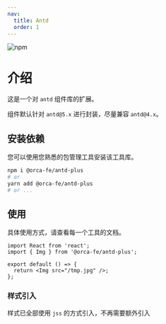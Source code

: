 ```yaml
---
nav:
  title: Antd
  order: 1
---
```


![npm](https://img.shields.io/npm/v/@orca-fe/antd-plus.svg)

# 介绍

这是一个对 `antd` 组件库的扩展。

组件默认针对 `antd@5.x` 进行封装，尽量兼容 `antd@4.x`。

## 安装依赖

您可以使用您熟悉的包管理工具安装该工具库。

```bash
npm i @orca-fe/antd-plus
# or
yarn add @orca-fe/antd-plus
# or ...
```

## 使用

具体使用方式，请查看每一个工具的文档。

```tsx | pure
import React from 'react';
import { Img } from '@orca-fe/antd-plus';

export default () => {
  return <Img src="/tmp.jpg" />;
};
```

### 样式引入

样式已全部使用 `jss` 的方式引入，不再需要额外引入
